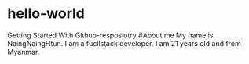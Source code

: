 # hello-world
Getting Started With Github-resposiotry
#About me
My name is NaingNaingHtun. I am a fucllstack developer. I am 21 years old and from Myanmar.
